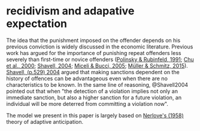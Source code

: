 # recidivism and adapative expectation
The idea that the punishment imposed on the offender depends on his previous conviction is widely discussed in the economic literature. Previous work has argued for the importance of punishing repeat offenders less severely than first-time or novice offenders ([Polinsky & Rubinfeld, 1991](https://doi.org/10.1016/0047-2727(91)90009-q);  [Chu et al., 2000](https://doi.org/10.1016/S0144-8188(00)00024-77); [Shavell, 2004](https://doi.org/10.4159/9780674043497); [Miceli & Bucci, 2005](https://doi.org/10.2202/1555-5879.1011); [Müller & Schmitz, 2015](https://doi.org/10.2202/1555-5879.1011)). [Shavell, (p.529) 2004](https://doi.org/10.4159/9780674043497) argued that making sanctions dependent on the history of offences can be advantageous even when there are no characteristics to be known. In the same line of reasoning, @Shavell2004 pointed out that when "the detection of a violation implies not only an immediate sanction, but also a higher sanction for a future violation, an individual will be more deterred from committing a violation now".

The model we present in this paper is largely based on [Nerlove's (1958)](https://doi.org/10.2307/1880597) theory of adaptive anticipation.
